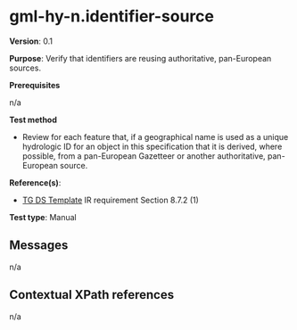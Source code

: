 # gml-hy-n.identifier-source

**Version**: 0.1

**Purpose**: Verify that identifiers are reusing authoritative, pan-European sources.

**Prerequisites**

n/a

**Test method**

* Review for each feature that, if a geographical name is used as a unique hydrologic ID for an object in this specification that it is derived, where possible, from a pan-European Gazetteer or another authoritative, pan-European source.

**Reference(s)**: 

* [TG DS Template](README.md#ref_TG_DS_tmpl) IR requirement Section 8.7.2 (1)

**Test type**: Manual

## Messages

n/a

## Contextual XPath references

n/a